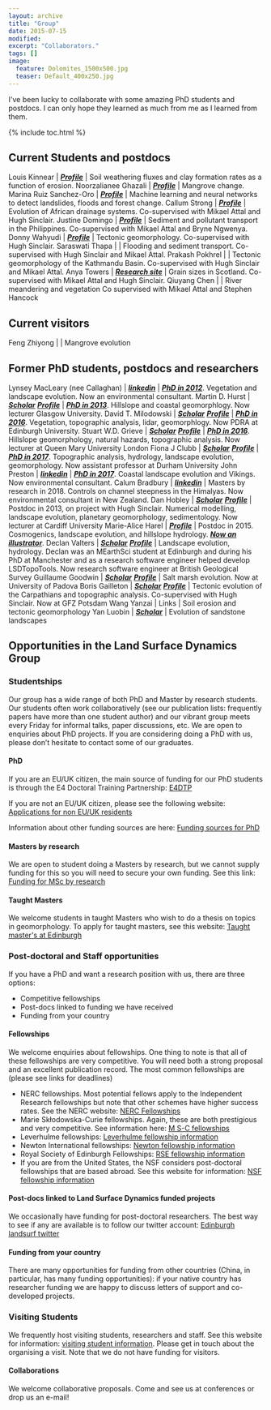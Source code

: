 ```yaml
---
layout: archive
title: "Group"
date: 2015-07-15
modified:
excerpt: "Collaborators."
tags: []
image:
  feature: Dolomites_1500x500.jpg
  teaser: Default_400x250.jpg
---
```


I've been lucky to collaborate with some amazing PhD students and postdocs. I can only hope they learned as much from me as I learned from them.

{% include toc.html %}

## Current Students and postdocs

Louis Kinnear | [**_Profile_**](https://www.ed.ac.uk/geosciences/people/person.html?indv=4127) | Soil weathering fluxes and clay formation rates as a function of erosion.
Noorzalianee Ghazali | [**_Profile_**](https://www.ed.ac.uk/geosciences/people/person.html?indv=4433) | Mangrove change.
Marina Ruiz Sanchez-Oro | [**_Profile_**](https://www.ed.ac.uk/geosciences/people/person.html?indv=13531) | Machine learning and neural networks to detect landslides, floods and forest change.
Callum Strong | [**_Profile_**](https://www.ed.ac.uk/geosciences/people/person.html?indv=11090) | Evolution of African drainage systems. Co-supervised with Mikael Attal and Hugh Sinclair.
Justine Domingo | [**_Profile_**](https://www.ed.ac.uk/geosciences/people/person.html?indv=7001) | Sediment and pollutant transport in the Philippines. Co-supervised with Mikael Attal and Bryne Ngwenya.
Donny Wahyudi | [**_Profile_**](https://www.ed.ac.uk/geosciences/people/person.html?indv=12284) | Tectonic geomorphology. Co-supervised with Hugh Sinclair.
Saraswati Thapa | | Flooding and sediment transport. Co-supervised with Hugh Sinclair and Mikael Attal.
Prakash Pokhrel | | Tectonic geomorphology of the Kathmandu Basin. Co-supervised with Hugh Sinclair and Mikael Attal.
Anya Towers | [**_Research site_**](https://storymaps.arcgis.com/stories/3c048dc7f1fd4c468ef2ec7086c84d82) | Grain sizes in Scotland. Co-supervised with Mikael Attal and Hugh Sinclair.
Qiuyang Chen | | River meandering and vegetation Co supervised with Mikael Attal and Stephen Hancock

## Current visitors

Feng Zhiyong | | Mangrove evolution

## Former PhD students, postdocs and researchers

Lynsey MacLeary (nee Callaghan) | [**_linkedin_**](https://www.linkedin.com/in/lynsey-macleary-a0b3633b/?originalSubdomain=uk ) | [**_PhD in 2012_**](https://era.ed.ac.uk/handle/1842/6213). Vegetation and landscape evolution. Now an environmental consultant. 
Martin D. Hurst | [**_Scholar_**](https://scholar.google.com/citations?user=9--6x5sAAAAJ&hl=en) [**_Profile_**](https://www.gla.ac.uk/schools/ges/staff/martinhurst/) | [**_PhD in 2013_**](https://era.ed.ac.uk/handle/1842/12228). Hillslope and coastal geomorphlogy. Now lecturer Glasgow University. 
David T. Milodowski | [**_Scholar_**](https://scholar.google.com/citations?user=ay1R3UgAAAAJ&hl=en) [**_Profile_**](https://www.research.ed.ac.uk/portal/en/persons/david-milodowski(0130326f-fa97-48ed-843b-7bcc72e89065).html) | [**_PhD in 2016_**](https://era.ed.ac.uk/handle/1842/20438). Vegetation, topographic analysis, lidar, geomorphlogy. Now PDRA at Edinburgh University. 
Stuart W.D. Grieve | [**_Scholar_**](https://scholar.google.com/citations?user=LnCvUwwAAAAJ&hl=en) [**_Profile_**](https://swdg.io/) | [**_PhD in 2016_**](https://era.ed.ac.uk/handle/1842/25398). Hillslope geomorphology, natural hazards, topographic analysis. Now lecturer at Queen Mary University London
Fiona J Clubb | [**_Scholar_**](https://scholar.google.com/citations?user=LnCvUwwAAAAJ&hl=en) [**_Profile_**](https://fclubb.github.io/) | [**_PhD in 2017_**](https://era.ed.ac.uk/handle/1842/28817). Topographic analysis, hydrology, landscape evolution, geomorphology. Now assistant professor at Durham University
John Preston | [**_linkedin_**](https://www.linkedin.com/in/john-preston-61b76a22/?originalSubdomain=uk) | [**_PhD in 2017_**](https://era.ed.ac.uk/handle/1842/31430). Coastal landscape evolution and Vikings. Now environmental consultant. 
Calum Bradbury | [**_linkedin_**](https://www.linkedin.com/in/calum-bradbury-gis/?originalSubdomain=nz) | Masters by research in 2018. Controls on channel steepness in the Himalyas. Now environmental consultant in New Zealand. 
Dan Hobley | [**_Scholar_**](https://scholar.google.com/citations?user=kJ13b-kAAAAJ&hl=en) [**_Profile_**](https://www.cardiff.ac.uk/people/view/481890-) | Postdoc in 2013, on project with Hugh Sinclair. Numerical modelling, landscape evolution, planetary geomorphology, sedimentology. Now lecturer at Cardiff University
Marie-Alice Harel | [**_Profile_**](http://www.maharel.com/) | Postdoc in 2015. Cosmogenics, landscape evolution, and hillslope hydrology. [**_Now an illustrator_**](https://www.etsy.com/uk/shop/maharelillo). 
Declan Valters | [**_Scholar_**](https://scholar.google.com/citations?user=0OIHQmIAAAAJ&hl=en) [**_Profile_**](https://www.bgs.ac.uk/staff/profiles/52311.html) | Landscape evolution, hydrology. Declan was an MEarthSci student at Edinburgh and during his PhD at Manchester and as a research software engineer helped develop LSDTopoTools. Now research software engineer at British Geological Survey
Guillaume Goodwin | [**_Scholar_**](https://scholar.google.com/citations?user=Or3grvoAAAAJ&hl=en&oi=ao) [**_Profile_**](https://www.ed.ac.uk/geosciences/people/person.html?indv=4505) | Salt marsh evolution. Now at University of Padova
Boris Gailleton | [**_Scholar_**](https://scholar.google.com/citations?user=r5HIc00AAAAJ&hl=en&oi=ao) [**_Profile_**](https://www.gfz-potsdam.de/en/staff/boris-gailleton/) | Tectonic evolution of the Carpathians and topographic analysis. Co-supervised with Hugh Sinclair. Now at GFZ Potsdam
Wang Yanzai | Links | Soil erosion and tectonic geomorphology
Yan Luobin | [**_Scholar_**](https://scholar.google.com/citations?user=_ASOJmAAAAAJ&hl=en&oi=ao) | Evolution of sandstone landscapes


## Opportunities in the Land Surface Dynamics Group

### Studentships

Our group has a wide range of both PhD and Master by research students. Our students often work collaboratively (see our publication lists: frequently papers have more than one student author) and our vibrant group meets every Friday for informal talks, paper discussions, etc. We are open to enquiries about PhD projects. If you are considering doing a PhD with us, please don’t hesitate to contact some of our graduates.  

#### PhD

If you are an EU/UK citizen, the main source of funding for our PhD students is through the E4 Doctoral Training Partnership: [E4DTP](https://www.ed.ac.uk/e4-dtp) 

If you are not an EU/UK citizen, please see the following website: [Applications for non EU/UK residents](https://www.ed.ac.uk/geosciences/postgraduate/phd/applying/process)

Information about other funding sources are here: [Funding sources for PhD](https://www.ed.ac.uk/geosciences/postgraduate/phd/fees-funding/funding)

#### Masters by research

We are open to student doing a Masters by research, but we cannot supply funding for this so you will need to secure your own funding. See this link: [Funding for MSc by research](https://www.ed.ac.uk/geosciences/postgraduate/phd/fees-funding/funding)

#### Taught Masters

We welcome students in taught Masters who wish to do a thesis on topics in geomorphology. To apply for taught masters, see this website: [Taught master's at Edinburgh](https://www.ed.ac.uk/geosciences/postgraduate/taught-masters)

### Post-doctoral and Staff opportunities

If you have a PhD and want a research position with us, there are three options:
* Competitive fellowships
* Post-docs linked to funding we have received
* Funding from your country

#### Fellowships

We welcome enquiries about fellowships. One thing to note is that all of these fellowships are very competitive. You will need both a strong proposal and an excellent publication record. The most common fellowships are (please see links for deadlines)
* NERC fellowships. Most potential fellows apply to the Independent Research fellowships but note that other schemes have higher success rates. See the NERC website: [NERC Fellowships](https://nerc.ukri.org/funding/available/fellowships/)
* Marie Skłodowska-Curie fellowships. Again, these are both prestigious and very competitive. See information here: [M S-C fellowships](https://ec.europa.eu/research/mariecurieactions/node_en) 
* Leverhulme fellowships:  [Leverhulme fellowship information](https://www.leverhulme.ac.uk/early-career-fellowships)
* Newton International fellowships: [Newton fellowship information](https://royalsociety.org/grants-schemes-awards/grants/newton-international/)
* Royal Society of Edinburgh Fellowships: [RSE fellowship information](https://www.rse.org.uk/awards/rse-personal-research-fellowships/)
* If you are from the United States, the NSF considers post-doctoral fellowships that are based abroad. See this website for information: [NSF fellowship information](https://www.nsf.gov/funding/pgm_summ.jsp?pims_id=503144&org=NSF)

#### Post-docs linked to Land Surface Dynamics funded projects

We occasionally have funding for post-doctoral researchers. The best way to see if any are available is to follow our twitter account: [Edinburgh landsurf twitter](https://twitter.com/EdinLandSurf)

#### Funding from your country

There are many opportunities for funding from other countries (China, in particular, has many funding opportunities): if your native country has researcher funding we are happy to discuss letters of support and co-developed projects. 

### Visiting Students

We frequently host visiting students, researchers and staff. See this website for information: [visiting student information](https://www.ed.ac.uk/geosciences/postgraduate/phd/visiting-students). Please get in touch about the organising a visit. Note that we do not have funding for visitors.

#### Collaborations

We welcome collaborative proposals. Come and see us at conferences or drop us an e-mail!

